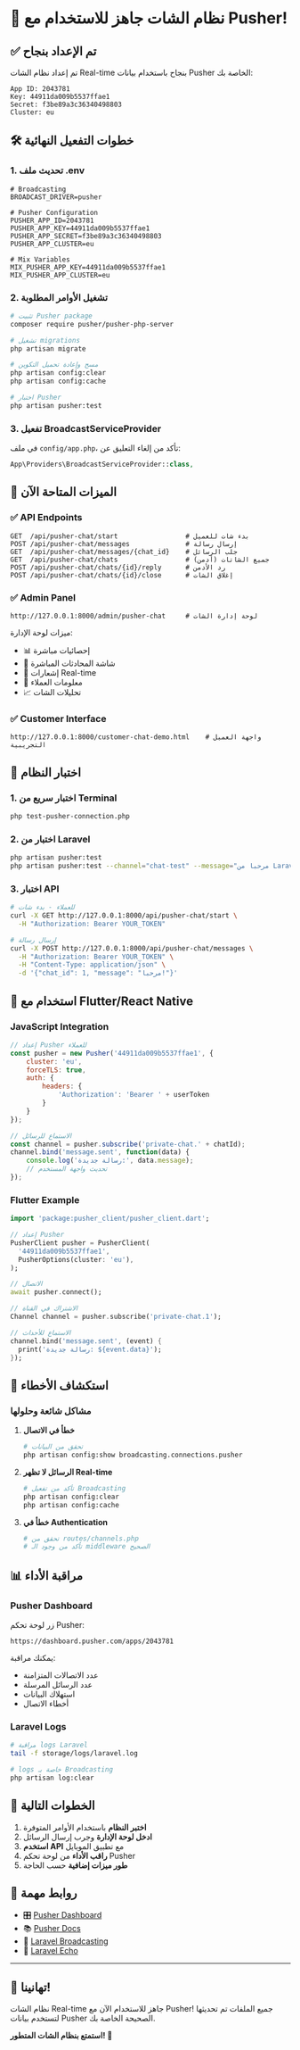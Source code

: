 # 🎉 نظام الشات جاهز للاستخدام مع Pusher!

## ✅ تم الإعداد بنجاح

تم إعداد نظام الشات Real-time بنجاح باستخدام بيانات Pusher الخاصة بك:

```
App ID: 2043781
Key: 44911da009b5537ffae1
Secret: f3be89a3c36340498803
Cluster: eu
```

## 🛠️ خطوات التفعيل النهائية

### 1. تحديث ملف .env

```env
# Broadcasting
BROADCAST_DRIVER=pusher

# Pusher Configuration
PUSHER_APP_ID=2043781
PUSHER_APP_KEY=44911da009b5537ffae1
PUSHER_APP_SECRET=f3be89a3c36340498803
PUSHER_APP_CLUSTER=eu

# Mix Variables
MIX_PUSHER_APP_KEY=44911da009b5537ffae1
MIX_PUSHER_APP_CLUSTER=eu
```

### 2. تشغيل الأوامر المطلوبة

```bash
# تثبيت Pusher package
composer require pusher/pusher-php-server

# تشغيل migrations
php artisan migrate

# مسح وإعادة تحميل التكوين
php artisan config:clear
php artisan config:cache

# اختبار Pusher
php artisan pusher:test
```

### 3. تفعيل BroadcastServiceProvider

في ملف `config/app.php`، تأكد من إلغاء التعليق عن:

```php
App\Providers\BroadcastServiceProvider::class,
```

## 🚀 الميزات المتاحة الآن

### ✅ API Endpoints

```
GET  /api/pusher-chat/start                 # بدء شات للعميل
POST /api/pusher-chat/messages              # إرسال رسالة
GET  /api/pusher-chat/messages/{chat_id}    # جلب الرسائل
GET  /api/pusher-chat/chats                 # جميع الشاتات (أدمن)
POST /api/pusher-chat/chats/{id}/reply      # رد الأدمن
POST /api/pusher-chat/chats/{id}/close      # إغلاق الشات
```

### ✅ Admin Panel

```
http://127.0.0.1:8000/admin/pusher-chat     # لوحة إدارة الشات
```

ميزات لوحة الإدارة:
- 📊 إحصائيات مباشرة
- 💬 شاشة المحادثات المباشرة
- 🔔 إشعارات Real-time
- 👥 معلومات العملاء
- 📈 تحليلات الشات

### ✅ Customer Interface

```
http://127.0.0.1:8000/customer-chat-demo.html    # واجهة العميل التجريبية
```

## 🧪 اختبار النظام

### 1. اختبار سريع من Terminal

```bash
php test-pusher-connection.php
```

### 2. اختبار من Laravel

```bash
php artisan pusher:test
php artisan pusher:test --channel="chat-test" --message="مرحبا من Laravel"
```

### 3. اختبار API

```bash
# للعملاء - بدء شات
curl -X GET http://127.0.0.1:8000/api/pusher-chat/start \
  -H "Authorization: Bearer YOUR_TOKEN"

# إرسال رسالة
curl -X POST http://127.0.0.1:8000/api/pusher-chat/messages \
  -H "Authorization: Bearer YOUR_TOKEN" \
  -H "Content-Type: application/json" \
  -d '{"chat_id": 1, "message": "مرحبا!"}'
```

## 📱 استخدام مع Flutter/React Native

### JavaScript Integration

```javascript
// إعداد Pusher للعملاء
const pusher = new Pusher('44911da009b5537ffae1', {
    cluster: 'eu',
    forceTLS: true,
    auth: {
        headers: {
            'Authorization': 'Bearer ' + userToken
        }
    }
});

// الاستماع للرسائل
const channel = pusher.subscribe('private-chat.' + chatId);
channel.bind('message.sent', function(data) {
    console.log('رسالة جديدة:', data.message);
    // تحديث واجهة المستخدم
});
```

### Flutter Example

```dart
import 'package:pusher_client/pusher_client.dart';

// إعداد Pusher
PusherClient pusher = PusherClient(
  '44911da009b5537ffae1',
  PusherOptions(cluster: 'eu'),
);

// الاتصال
await pusher.connect();

// الاشتراك في القناة
Channel channel = pusher.subscribe('private-chat.1');

// الاستماع للأحداث
channel.bind('message.sent', (event) {
  print('رسالة جديدة: ${event.data}');
});
```

## 🔧 استكشاف الأخطاء

### مشاكل شائعة وحلولها

1. **خطأ في الاتصال**
   ```bash
   # تحقق من البيانات
   php artisan config:show broadcasting.connections.pusher
   ```

2. **الرسائل لا تظهر Real-time**
   ```bash
   # تأكد من تفعيل Broadcasting
   php artisan config:clear
   php artisan config:cache
   ```

3. **خطأ في Authentication**
   ```bash
   # تحقق من routes/channels.php
   # تأكد من وجود الـ middleware الصحيح
   ```

## 📊 مراقبة الأداء

### Pusher Dashboard

زر لوحة تحكم Pusher:
```
https://dashboard.pusher.com/apps/2043781
```

يمكنك مراقبة:
- عدد الاتصالات المتزامنة
- عدد الرسائل المرسلة
- استهلاك البيانات
- أخطاء الاتصال

### Laravel Logs

```bash
# مراقبة logs Laravel
tail -f storage/logs/laravel.log

# logs خاصة بـ Broadcasting
php artisan log:clear
```

## 🎯 الخطوات التالية

1. **اختبر النظام** باستخدام الأوامر المتوفرة
2. **ادخل لوحة الإدارة** وجرب إرسال الرسائل
3. **استخدم API** مع تطبيق الموبايل
4. **راقب الأداء** من لوحة تحكم Pusher
5. **طور ميزات إضافية** حسب الحاجة

## 🔗 روابط مهمة

- 🎛️ [Pusher Dashboard](https://dashboard.pusher.com/apps/2043781)
- 📚 [Pusher Docs](https://pusher.com/docs)
- 🐘 [Laravel Broadcasting](https://laravel.com/docs/broadcasting)
- 📡 [Laravel Echo](https://laravel.com/docs/broadcasting#client-side-installation)

---

## 🎉 تهانينا!

نظام الشات Real-time جاهز للاستخدام الآن مع Pusher! 
جميع الملفات تم تحديثها لتستخدم بيانات Pusher الصحيحة الخاصة بك.

**استمتع بنظام الشات المتطور! 🚀**
